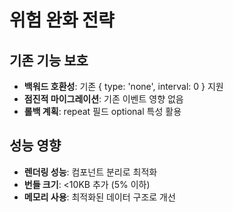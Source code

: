 # 위험 완화 전략

## 기존 기능 보호
- **백워드 호환성**: 기존 { type: 'none', interval: 0 } 지원
- **점진적 마이그레이션**: 기존 이벤트 영향 없음
- **롤백 계획**: repeat 필드 optional 특성 활용

## 성능 영향
- **렌더링 성능**: 컴포넌트 분리로 최적화
- **번들 크기**: <10KB 추가 (5% 이하)
- **메모리 사용**: 최적화된 데이터 구조로 개선
